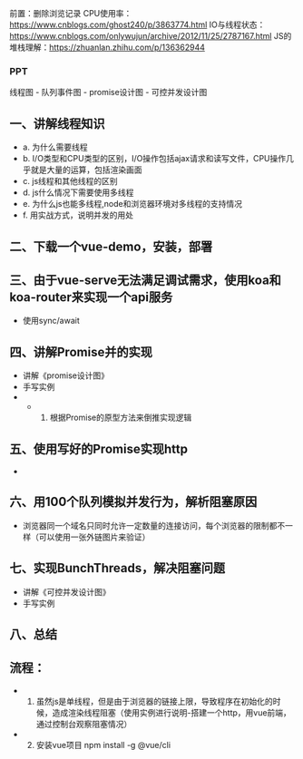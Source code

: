 前置：删除浏览记录
CPU使用率：https://www.cnblogs.com/ghost240/p/3863774.html
IO与线程状态：https://www.cnblogs.com/onlywujun/archive/2012/11/25/2787167.html
JS的堆栈理解：https://zhuanlan.zhihu.com/p/136362944
### PPT
线程图 - 队列事件图 - promise设计图 - 可控并发设计图

## 一、讲解线程知识
- a. 为什么需要线程
- b. I/O类型和CPU类型的区别，I/O操作包括ajax请求和读写文件，CPU操作几乎就是大量的运算，包括渲染画面
- c. js线程和其他线程的区别
- d. js什么情况下需要使用多线程
- e. 为什么js也能多线程,node和浏览器环境对多线程的支持情况
- f. 用实战方式，说明并发的用处

## 二、下载一个vue-demo，安装，部署


## 三、由于vue-serve无法满足调试需求，使用koa和koa-router来实现一个api服务
- 使用sync/await

## 四、讲解Promise并的实现
- 讲解《promise设计图》
- 手写实例
- - 1. 根据Promise的原型方法来倒推实现逻辑


## 五、使用写好的Promise实现http
- 

## 六、用100个队列模拟并发行为，解析阻塞原因
- 浏览器同一个域名只同时允许一定数量的连接访问，每个浏览器的限制都不一样（可以使用一张外链图片来验证）

## 七、实现BunchThreads，解决阻塞问题
- 讲解《可控并发设计图》
- 手写实例

## 八、总结

## 流程：
- 1. 虽然js是单线程，但是由于浏览器的链接上限，导致程序在初始化的时候，造成渲染线程阻塞（使用实例进行说明-搭建一个http，用vue前端，通过控制台观察阻塞情况）

- 2. 安装vue项目 npm install -g @vue/cli